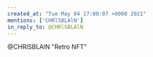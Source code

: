 ```yaml
---
created_at: "Tue May 04 17:00:07 +0000 2021"
mentions: ['CHRlSBLAlN']
in_reply_to: @CHRlSBLAlN
---
```


@CHRlSBLAlN "Retro NFT"